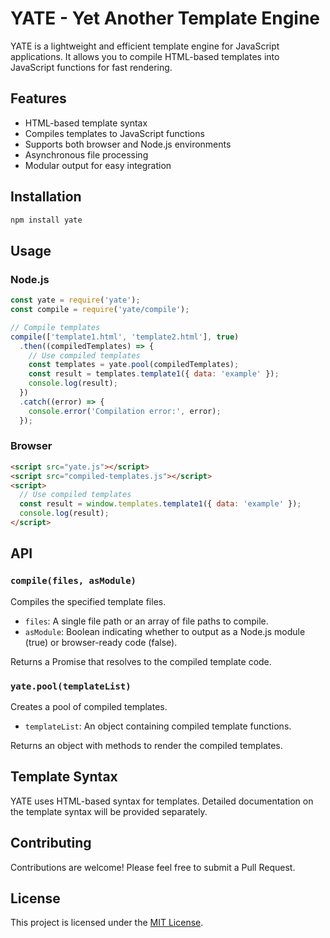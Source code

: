 # YATE - Yet Another Template Engine

YATE is a lightweight and efficient template engine for JavaScript applications. It allows you to compile HTML-based templates into JavaScript functions for fast rendering.

## Features

- HTML-based template syntax
- Compiles templates to JavaScript functions
- Supports both browser and Node.js environments
- Asynchronous file processing
- Modular output for easy integration

## Installation

```bash
npm install yate
```

## Usage

### Node.js

```javascript
const yate = require('yate');
const compile = require('yate/compile');

// Compile templates
compile(['template1.html', 'template2.html'], true)
  .then((compiledTemplates) => {
    // Use compiled templates
    const templates = yate.pool(compiledTemplates);
    const result = templates.template1({ data: 'example' });
    console.log(result);
  })
  .catch((error) => {
    console.error('Compilation error:', error);
  });
```

### Browser

```html
<script src="yate.js"></script>
<script src="compiled-templates.js"></script>
<script>
  // Use compiled templates
  const result = window.templates.template1({ data: 'example' });
  console.log(result);
</script>
```

## API

### `compile(files, asModule)`

Compiles the specified template files.

- `files`: A single file path or an array of file paths to compile.
- `asModule`: Boolean indicating whether to output as a Node.js module (true) or browser-ready code (false).

Returns a Promise that resolves to the compiled template code.

### `yate.pool(templateList)`

Creates a pool of compiled templates.

- `templateList`: An object containing compiled template functions.

Returns an object with methods to render the compiled templates.

## Template Syntax

YATE uses HTML-based syntax for templates. Detailed documentation on the template syntax will be provided separately.

## Contributing

Contributions are welcome! Please feel free to submit a Pull Request.

## License

This project is licensed under the [MIT License](LICENSE).
